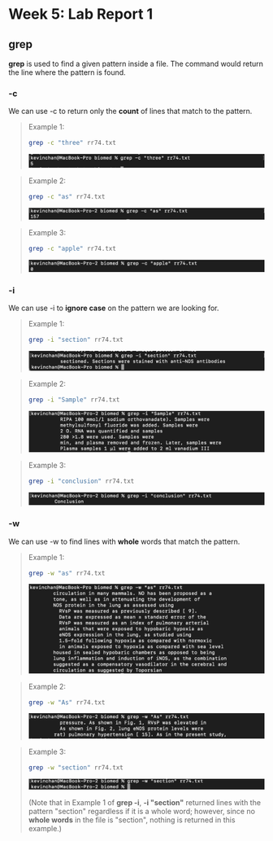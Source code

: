 # Week 5: Lab Report 1

## grep

**grep** is used to find a given pattern inside a file. The command would return the line where the pattern is found.

### -c

We can use -c to return only the **count** of lines that match to the pattern.

> Example 1:
> 
> ```bash
> grep -c "three" rr74.txt
> ```
>
> ![](week5_6.png)

> Example 2:
> 
> ```bash
> grep -c "as" rr74.txt
> ```
> 
> ![](week5_9.png)

> Example 3:
> 
> ```bash
> grep -c "apple" rr74.txt
> ```
> 
> ![](week5_10.png)

### -i

We can use -i to **ignore case** on the pattern we are looking for.

> Example 1:
>
> ```bash
> grep -i "section" rr74.txt
> ```
> 
> ![](week5_7.png)

> Example 2:
>
> ```bash
> grep -i "Sample" rr74.txt
> ```
> 
> ![](week5_11.png)

> Example 3:
>
> ```bash
> grep -i "conclusion" rr74.txt
> ```
> 
> ![](week5_12.png)

### -w

We can use -w to find lines with **whole** words that match the pattern.

> Example 1:
>
> ```bash
> grep -w "as" rr74.txt
> ```
> 
> ![](week5_8.png)

> Example 2:
>
> ```bash
> grep -w "As" rr74.txt
> ```
> 
> ![](week5_13.png)

> Example 3:
>
> ```bash
> grep -w "section" rr74.txt
> ```
>
> ![](week5_14.png)
>
> (Note that in Example 1 of **grep -i**, **-i "section"** returned lines with the pattern "section" regardless if it is a whole word; however, since no **whole words** in the file is "section", nothing is returned in this example.)